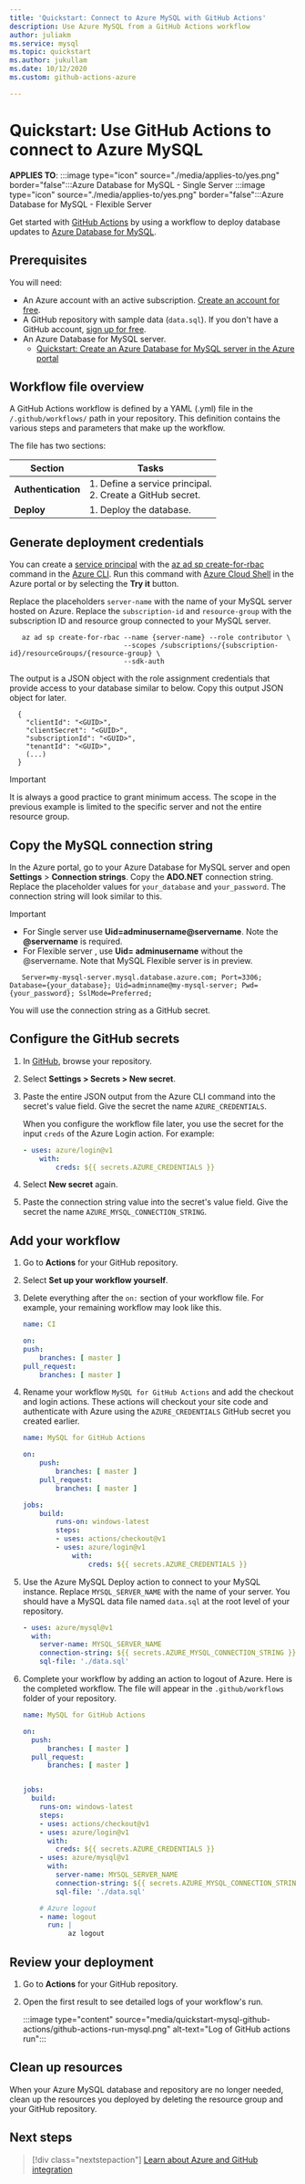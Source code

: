 ```yaml
---
title: 'Quickstart: Connect to Azure MySQL with GitHub Actions'
description: Use Azure MySQL from a GitHub Actions workflow
author: juliakm
ms.service: mysql
ms.topic: quickstart
ms.author: jukullam
ms.date: 10/12/2020
ms.custom: github-actions-azure

---
```


# Quickstart: Use GitHub Actions to connect to Azure MySQL

**APPLIES TO**: :::image type="icon" source="./media/applies-to/yes.png" border="false":::Azure Database for MySQL - Single Server :::image type="icon" source="./media/applies-to/yes.png" border="false":::Azure Database for MySQL - Flexible Server

Get started with [GitHub Actions](https://docs.github.com/en/actions) by using a workflow to deploy database updates to [Azure Database for MySQL](https://azure.microsoft.com/services/mysql/).


## Prerequisites

You will need: 
- An Azure account with an active subscription. [Create an account for free](https://azure.microsoft.com/free/?WT.mc_id=A261C142F).
- A GitHub repository with sample data (`data.sql`). If you don't have a GitHub account, [sign up for free](https://github.com/join).  
- An Azure Database for MySQL server.
    - [Quickstart: Create an Azure Database for MySQL server in the Azure portal](quickstart-create-mysql-server-database-using-azure-portal.md)

## Workflow file overview

A GitHub Actions workflow is defined by a YAML (.yml) file in the `/.github/workflows/` path in your repository. This definition contains the various steps and parameters that make up the workflow.

The file has two sections:

|Section  |Tasks  |
|---------|---------|
|**Authentication** | 1. Define a service principal. <br /> 2. Create a GitHub secret. |
|**Deploy** | 1. Deploy the database. |

## Generate deployment credentials

You can create a [service principal](../active-directory/develop/app-objects-and-service-principals.md) with the [az ad sp create-for-rbac](/cli/azure/ad/sp#az_ad_sp_create_for_rbac&preserve-view=true) command in the [Azure CLI](/cli/azure/). Run this command with [Azure Cloud Shell](https://shell.azure.com/) in the Azure portal or by selecting the **Try it** button.

Replace the placeholders `server-name` with the name of your MySQL server hosted on Azure. Replace the `subscription-id` and `resource-group` with the subscription ID and resource group connected to your MySQL server.  

```azurecli-interactive
   az ad sp create-for-rbac --name {server-name} --role contributor \
                            --scopes /subscriptions/{subscription-id}/resourceGroups/{resource-group} \
                            --sdk-auth
```

The output is a JSON object with the role assignment credentials that provide access to your database similar to below. Copy this output JSON object for later.

```output 
  {
    "clientId": "<GUID>",
    "clientSecret": "<GUID>",
    "subscriptionId": "<GUID>",
    "tenantId": "<GUID>",
    (...)
  }
```

> [!IMPORTANT]
> It is always a good practice to grant minimum access. The scope in the previous example is limited to the specific server and not the entire resource group.

## Copy the MySQL connection string 

In the Azure portal, go to your Azure Database for MySQL server and open **Settings** > **Connection strings**. Copy the **ADO.NET** connection string. Replace the placeholder values for `your_database` and `your_password`. The connection string will look similar to this. 

> [!IMPORTANT]
> - For Single server use **Uid=adminusername@servername**. Note the **@servername** is required.
> - For Flexible server , use **Uid= adminusername** without the @servername. Note that MySQL Flexible server is in preview. 


```output
   Server=my-mysql-server.mysql.database.azure.com; Port=3306; Database={your_database}; Uid=adminname@my-mysql-server; Pwd={your_password}; SslMode=Preferred;
```
You will use the connection string as a GitHub secret. 

## Configure the GitHub secrets

1. In [GitHub](https://github.com/), browse your repository.

1. Select **Settings > Secrets > New secret**.

1. Paste the entire JSON output from the Azure CLI command into the secret's value field. Give the secret the name `AZURE_CREDENTIALS`.

    When you configure the workflow file later, you use the secret for the input `creds` of the Azure Login action. For example:

    ```yaml
    - uses: azure/login@v1
        with:
            creds: ${{ secrets.AZURE_CREDENTIALS }}
   ```

1. Select **New secret** again. 

1. Paste the connection string value into the secret's value field. Give the secret the name `AZURE_MYSQL_CONNECTION_STRING`.


## Add your workflow

1. Go to **Actions** for your GitHub repository. 

2. Select **Set up your workflow yourself**. 

2. Delete everything after the `on:` section of your workflow file. For example, your remaining workflow may look like this. 

    ```yaml
    name: CI

    on:
    push:
        branches: [ master ]
    pull_request:
        branches: [ master ]
    ```

1. Rename your workflow `MySQL for GitHub Actions` and add the checkout and login actions. These actions will checkout your site code and authenticate with Azure using the `AZURE_CREDENTIALS` GitHub secret you created earlier. 

    ```yaml
    name: MySQL for GitHub Actions

    on:
        push:
            branches: [ master ]
        pull_request:
            branches: [ master ]

    jobs:
        build:
            runs-on: windows-latest
            steps:
            - uses: actions/checkout@v1
            - uses: azure/login@v1
                with:
                    creds: ${{ secrets.AZURE_CREDENTIALS }}
    ```

1. Use the Azure MySQL Deploy action to connect to your MySQL instance. Replace `MYSQL_SERVER_NAME` with the name of your server. You should have a MySQL data file named `data.sql` at the root level of your repository. 

    ```yaml
    - uses: azure/mysql@v1
      with:
        server-name: MYSQL_SERVER_NAME
        connection-string: ${{ secrets.AZURE_MYSQL_CONNECTION_STRING }}
        sql-file: './data.sql'
    ``` 

1. Complete your workflow by adding an action to logout of Azure. Here is the completed workflow. The file will appear in the `.github/workflows` folder of your repository.

    ```yaml
    name: MySQL for GitHub Actions

    on:
      push:
          branches: [ master ]
      pull_request:
          branches: [ master ]


    jobs:
      build:
        runs-on: windows-latest
        steps:
        - uses: actions/checkout@v1
        - uses: azure/login@v1
          with:
            creds: ${{ secrets.AZURE_CREDENTIALS }}
        - uses: azure/mysql@v1
          with:
            server-name: MYSQL_SERVER_NAME
            connection-string: ${{ secrets.AZURE_MYSQL_CONNECTION_STRING }}
            sql-file: './data.sql'

        # Azure logout 
        - name: logout
          run: |
               az logout
    ```

## Review your deployment

1. Go to **Actions** for your GitHub repository. 

1. Open the first result to see detailed logs of your workflow's run. 
 
    :::image type="content" source="media/quickstart-mysql-github-actions/github-actions-run-mysql.png" alt-text="Log of GitHub actions run":::

## Clean up resources

When your Azure MySQL database and repository are no longer needed, clean up the resources you deployed by deleting the resource group and your GitHub repository. 

## Next steps

> [!div class="nextstepaction"]
> [Learn about Azure and GitHub integration](/azure/developer/github/)
